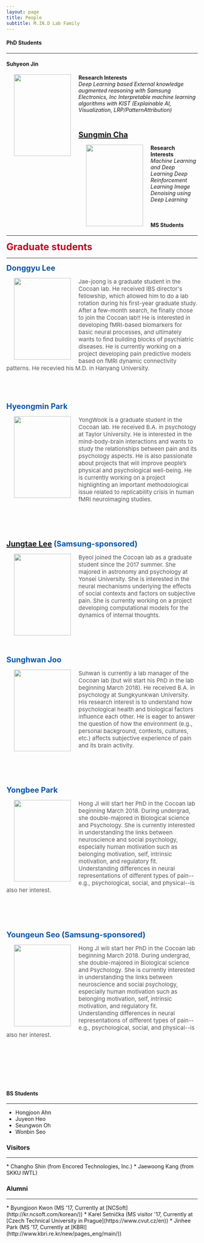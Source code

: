 ```yaml
---
layout: page
title: People
subtitle: M.IN.D Lab Family
---
```


#### PhD Students
<hr>

<p id="Wani"></p>

#### Suhyeon Jin

<img src="https://raw.githubusercontent.com/mindlab-skku/mindlab-skku.github.io/master/img/Suhyeon_Jin.jpeg" width="150" height="215" align="left" hspace="20" />

**Research Interests**  
_Deep Learning based External knowledge augmented reasoning with Samsung Electronics, Inc_
_Interpretable machine learning algorithms with KIST (Explainable AI, Visualization, LRP/PatternAttribution)_

<br>

<p id="Catherine"></p>

<b><span style="font-size: 20px !important; color: #0055A9;">[Sungmin Cha](https://csm9493.github.io/about/)   </span></b>

<img src="https://raw.githubusercontent.com/mindlab-skku/mindlab-skku.github.io/master/img/Sungmin_Cha.jpeg" width="150" height="215" align="left" hspace="20" />

**Research Interests**  
_Machine Learning and Deep Learning_
_Deep Reinforcement Learning_
_Image Denoising using Deep Learning_

<br>

<p id="YongWook"></p>


#### MS Students
<hr>

<b><span style="font-size: 25px !important; color: #BD0026;">Graduate students</span></b>
<hr>

<p id="Dongkyu_Lee"></p>

<b><span style="font-size: 20px !important; color: #0055A9;">Donggyu Lee</span></b>

<img src="https://raw.githubusercontent.com/mindlab-skku/mindlab-skku.github.io/master/img/Dongkyu_Lee.png" width="150" height="215" align="left" hspace="20" />

<span style="font-size: 15px !important; color: #555;">Jae-joong is a graduate student in the Cocoan lab. He received IBS director's fellowship, which allowed him to do a lab rotation during his first-year graduate study. After a few-month search, he finally chose to join the Cocoan lab!! He is interested in developing fMRI-based biomarkers for basic neural processes, and ultimately wants to find building blocks of psychiatric diseases. He is currently working on a project developing pain predictive models based on fMRI dynamic connectivity patterns. He recevied his M.D. in Hanyang University.</span>

<br><br><br>

<p id="Hyeongmin"></p>

<b><span style="font-size: 20px !important; color: #0055A9;">Hyeongmin Park</span></b>

<img src="https://raw.githubusercontent.com/mindlab-skku/mindlab-skku.github.io/master/img/Hyungmin_Park.jpg" width="150" height="215" align="left" hspace="20" />

<span style="font-size: 15px !important; color: #555;">YongWook is a graduate student in the Cocoan lab. He received B.A. in psychology at Taylor University.  He is interested in the mind-body-brain interactions and wants to study the relationships between pain and its psychology aspects. He is also passionate about projects that will improve people’s physical and psychological well-being. He is currently working on a project highlighting an important methodological issue related to replicability crisis in human fMRI neuroimaging studies. </span>

<br><br><br><br>

<p id="Jungtae"></p>

<b><span style="font-size: 20px !important; color: #0055A9;">[Jungtae Lee](https://jungtae9lee.github.io/about/) (Samsung-sponsored)</span></b>

<img src="https://raw.githubusercontent.com/mindlab-skku/mindlab-skku.github.io/master/img/Jungtae_Lee.JPG" width="150" height="215" align="left" hspace="20" />

<span style="font-size: 15px !important; color: #555;">Byeol joined the Cocoan lab as a graduate student since the 2017 summer. She majored in astronomy and psychology at Yonsei University. She is interested in the neural mechanisms underlying the effects of social contexts and factors on subjective pain. She is currently working on a project developing computational models for the dynamics of internal thoughts. </span>

<br><br><br><br>

<p id="Sunghwan"></p>

<b><span style="font-size: 20px !important; color: #0055A9;">Sunghwan Joo</span></b>

<img src="https://raw.githubusercontent.com/mindlab-skku/mindlab-skku.github.io/master/img/Sunghwan_Joo.jpeg" width="150" height="215" align="left" hspace="20" />

<span style="font-size: 15px !important; color: #555;">Suhwan is currently a lab manager of the Cocoan lab (but will start his PhD in the lab beginning March 2018). He received B.A. in psychology at Sungkyunkwan University. His research interest is to understand how psychological health and biological factors influence each other. He is eager to answer the question of how the environment (e.g., personal background, contexts, cultures, etc.) affects subjective experience of pain and its brain activity.</span>

<br><br><br><br>

<p id="Yongbee"></p>

<b><span style="font-size: 20px !important; color: #0055A9;">Yongbee Park</span></b>

<img src="https://raw.githubusercontent.com/mindlab-skku/mindlab-skku.github.io/master/img/Yongbee_Park.png" width="150" height="215" align="left" hspace="20" />

<span style="font-size: 15px !important; color: #555;">Hong Ji will start her PhD in the Cocoan lab beginning March 2018. During undergrad, she double-majored in Biological science and Psychology. She is currently interested in understanding the links between neuroscience and social psychology, especially human motivation such as belonging motivation, self, intrinsic motivation, and regulatory fit. Understanding differences in neural representations of different types of pain--e.g., psychological, social, and physical--is also her interest.</span>

<br><br><br><br>

<p id="Youngeun"></p>

<b><span style="font-size: 20px !important; color: #0055A9;">Youngeun Seo (Samsung-sponsored)</span></b>

<img src="https://raw.githubusercontent.com/mindlab-skku/mindlab-skku.github.io/master/img/YeongEun_Seo.png" width="150" height="215" align="left" hspace="20" />

<span style="font-size: 15px !important; color: #555;">Hong Ji will start her PhD in the Cocoan lab beginning March 2018. During undergrad, she double-majored in Biological science and Psychology. She is currently interested in understanding the links between neuroscience and social psychology, especially human motivation such as belonging motivation, self, intrinsic motivation, and regulatory fit. Understanding differences in neural representations of different types of pain--e.g., psychological, social, and physical--is also her interest.</span>

<br><br><br><br><br><br>


#### BS Students
<hr>

* Hongjoon Ahn
* Juyeon Heo
* Seungwon Oh
* Wonbin Seo   


### Visitors
<hr>
* Changho Shin (from Encored Technologies, Inc.)
* Jaewoong Kang (from SKKU IWTL)


### Alumni
<hr>
* Byungjoon Kwon (MS '17, Currently at [NCSoft](http://kr.ncsoft.com/korean/))
* Karel Setnička (MS visitor '17, Currently at [Czech Technical University in Prague](https://www.cvut.cz/en))
* Jinhee Park (MS '17, Currently at [KBRI](http://www.kbri.re.kr/new/pages_eng/main/))

